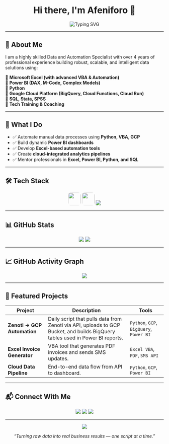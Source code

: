 <h1 align="center">Hi there, I'm Afeniforo 👋</h1>

<p align="center">
  <img src="https://readme-typing-svg.herokuapp.com?font=Fira+Code&size=22&duration=3000&pause=500&color=0AFFEF&center=true&vCenter=true&width=600&lines=Excel+VBA+Expert+📊;Power+BI+Ninja+📈;Python+Developer+🐍;Cloud+Automation+Engineer+☁️;API+Integration+Specialist+🤖;Data+Trainer+%26+Mentor+🎓" alt="Typing SVG" />
</p>

---

## 🧠 About Me

I am a highly skilled Data and Automation Specialist with over 4 years of professional experience building robust, scalable, and intelligent data solutions using:

🔹 **Microsoft Excel (with advanced VBA & Automation)**  
🔹 **Power BI (DAX, M-Code, Complex Models)**  
🔹 **Python**  
🔹 **Google Cloud Platform (BigQuery, Cloud Functions, Cloud Run)**  
🔹 **SQL, Stata, SPSS**  
🔹 **Tech Training & Coaching**

---

## 💼 What I Do

- ✅ Automate manual data processes using **Python, VBA, GCP**
- ✅ Build dynamic **Power BI dashboards**
- ✅ Develop **Excel-based automation tools**
- ✅ Create **cloud-integrated analytics pipelines**
- ✅ Mentor professionals in **Excel, Power BI, Python, and SQL**

---

## 🛠️ Tech Stack

<p align="center">
  <img src="https://img.shields.io/badge/Microsoft%20Excel-217346?style=for-the-badge&logo=microsoft-excel&logoColor=white" height="40px" style="border-radius:8px;" />
  <img src="https://img.shields.io/badge/Power%20BI-F2C811?style=for-the-badge&logo=powerbi&logoColor=black" height="40px" style="border-radius:8px;" />
  <img src="https://skillicons.dev/icons?i=python,gcp,postgres,vscode,selenium,github,git" />
</p>


---

## 📊 GitHub Stats

<p align="center">
  <img src="https://github-readme-stats.vercel.app/api?username=afeniforo&show_icons=true&theme=tokyonight&hide_title=true" />
  <img src="https://github-readme-stats.vercel.app/api/top-langs/?username=afeniforo&layout=compact&theme=tokyonight" />
</p>

---

## 📈 GitHub Activity Graph

<p align="center">
  <img src="https://github-readme-activity-graph.vercel.app/graph?username=afeniforo&theme=tokyo-night&area=true&hide_border=true" />
</p>

---


## 🧩 Featured Projects

| Project | Description | Tools |
|--------|-------------|-------|
| **Zenoti → GCP Automation** | Daily script that pulls data from Zenoti via API, uploads to GCP Bucket, and builds BigQuery tables used in Power BI reports. | `Python`, `GCP`, `BigQuery`, `Power BI` |
| **Excel Invoice Generator** | VBA tool that generates PDF invoices and sends SMS updates. | `Excel VBA`, `PDF`, `SMS API` |
| **Cloud Data Pipeline** | End-to-end data flow from API to dashboard. | `Python`, `GCP`, `Power BI` |

---

## 📬 Connect With Me

<p align="center">
  <a href="https://www.linkedin.com/in/afeniforo-progress/"><img src="https://img.shields.io/badge/-LinkedIn-0A66C2?style=for-the-badge&logo=linkedin&logoColor=white" /></a>
  <a href="mailto:afeniforoprogress@gmail.com"><img src="https://img.shields.io/badge/-Email-D14836?style=for-the-badge&logo=gmail&logoColor=white" /></a>
  <a href="https://x.com/afeniforo_"><img src="https://img.shields.io/badge/-X-000000?style=for-the-badge&logo=x&logoColor=white" /></a>
</p>

---

<p align="center">
  <img src="https://komarev.com/ghpvc/?username=afeniforo&color=blueviolet" />
</p>

<p align="center">
  <i>“Turning raw data into real business results — one script at a time.”</i>
</p>
